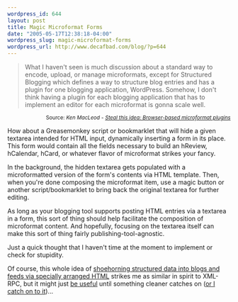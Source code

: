 ```yaml
--- 
wordpress_id: 644
layout: post
title: Magic Microformat Forms
date: "2005-05-17T12:38:18-04:00"
wordpress_slug: magic-microformat-forms
wordpress_url: http://www.decafbad.com/blog/?p=644
---
```

<blockquote>What I haven't seen is much discussion about a standard way to encode, upload, or manage microformats, except for Structured Blogging which defines a way to structure blog entries and has a plugin for one blogging application, WordPress. Somehow, I don't think having a plugin for each blogging application that has to implement an editor for each microformat is gonna scale well.</blockquote>
<div align="right"><small>Source: <cite>Ken MacLeod - <a href="http://bitsko.slc.ut.us/blog/2005/05/15#uformat-plugins">Steal this idea: Browser-based microformat plugins</a></cite></small></div>

How about a Greasemonkey script or bookmarklet that will hide a given textarea intended for HTML input, dynamically inserting a form in its place.  This form would contain all the fields necessary to build an hReview, hCalendar, hCard, or whatever flavor of microformat strikes your fancy.  

In the background, the hidden textarea gets populated with a microformatted version of the form's contents via HTML template.  Then, when you're done composing the microformat item, use a magic button or another script/bookmarklet to bring back the original textarea for further editing.

As long as your blogging tool supports posting HTML entries via a textarea in a form, this sort of thing should help facilitate the composition of microformat content.  And hopefully, focusing on the textarea itself can make this sort of thing fairly publishing-tool-agnostic.

Just a quick thought that I haven't time at the moment to implement or check for stupidity.

Of course, this whole idea of [shoehorning structured data into blogs and feeds via specially arranged HTML][shoe] strikes me as similar in spirit to XML-RPC, but it might just [be useful][useful] until something cleaner catches on ([or I catch on to it][catch])...

[catch]: http://www.decafbad.com/blog/2002/11/02/ooocae
[useful]: http://www.decafbad.com/blog/2002/11/26/oooccb
[shoe]: http://www.decafbad.com/blog/2005/05/05/the_right_place_for_data_in_your_feed
